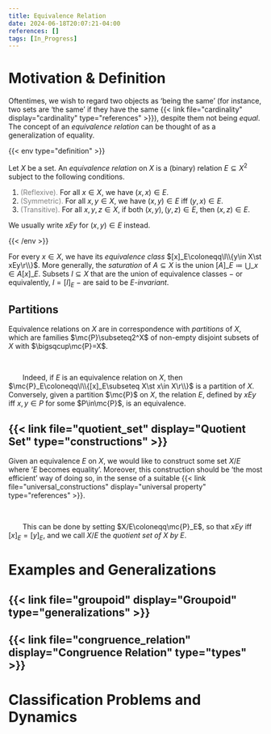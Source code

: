 ```yaml
---
title: Equivalence Relation
date: 2024-06-18T20:07:21-04:00
references: []
tags: [In_Progress]
---
```


# Motivation & Definition

Oftentimes, we wish to regard two objects as ‘being the same’ (for instance, two sets are ‘the same’ if they have the same {{< link file="cardinality" display="cardinality" type="references" >}}), despite them not being *equal*. The concept of an *equivalence relation* can be thought of as a generalization of equality.

{{< env type="definition" >}}

Let $X$ be a set. An *equivalence relation* on $X$ is a (binary) relation $E\subseteq X^2$ subject to the following conditions.
1. <span style="color:gray">(Reflexive).</span> For all $x\in X$, we have $(x,x)\in E$.
2. <span style="color:gray">(Symmetric).</span> For all $x,y\in X$, we have $(x,y)\in E$ iff $(y,x)\in E$.
3. <span style="color:gray">(Transitive).</span> For all $x,y,z\in X$, if both $(x,y),(y,z)\in E$, then $(x,z)\in E$.

We usually write $xEy$ for $(x,y)\in E$ instead.

{{< /env >}}

For every $x\in X$, we have its *equivalence class* $[x]_E\coloneqq\l\\{y\in X\st xEy\r\\}$. More generally, the *saturation* of $A\subseteq X$ is the union $[A]\_E\coloneqq\bigcup\_{x\in A}[x]\_E$. Subsets $I\subseteq X$ that are the union of equivalence classes $-$ or equivalently, $I=[I]_E$ $-$ are said to be *$E$-invariant*.

<div class="space"></div>

## Partitions

Equivalence relations on $X$ are in correspondence with *partitions* of $X$, which are families $\mc{P}\subseteq2^X$ of non-empty disjoint subsets of $X$ with $\bigsqcup\mc{P}=X$.

<br>

&emsp;&emsp;Indeed, if $E$ is an equivalence relation on $X$, then $\mc{P}_E\coloneqq\l\\{[x]_E\subseteq X\st x\in X\r\\}$ is a partition of $X$. Conversely, given a partition $\mc{P}$ on $X$, the relation $E$, defined by $xEy$ iff $x,y\in P$ for some $P\in\mc{P}$, is an equivalence.

<div class="space"></div>

## {{< link file="quotient_set" display="Quotient Set" type="constructions" >}}

Given an equivalence $E$ on $X$, we would like to construct some set $X/E$ where ‘$E$ becomes equality’. Moreover, this construction should be ‘the most efficient’ way of doing so, in the sense of a suitable {{< link file="universal_constructions" display="universal property" type="references" >}}.

<br>

&emsp;&emsp;This can be done by setting $X/E\coloneqq\mc{P}_E$, so that $xEy$ iff $[x]_E=[y]_E$, and we call $X/E$ the *quotient set of $X$ by $E$*.

# Examples and Generalizations

## {{< link file="groupoid" display="Groupoid" type="generalizations" >}}

<div class="space"></div>

## {{< link file="congruence_relation" display="Congruence Relation" type="types" >}}

# Classification Problems and Dynamics
